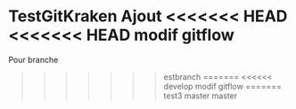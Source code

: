 TestGitKraken
Ajout
<<<<<<< HEAD
<<<<<<< HEAD
modif gitflow
=======
Pour branche
>>>>>>> estbranch
=======
<<<<<< develop
modif gitflow
=======
test3
>>>>>> master
>>>>>>> master

